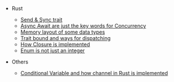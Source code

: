 * Rust
    * [Send & Sync trait](docs/rust/send_sync/send_sync.md)
    * [Async Await are just the key words for Concurrency](docs/rust/async/async.md)
    * [Memory layout of some data types](docs/rust/memory_layout/memory_layout.md)
    * [Trait bound and ways for dispatching](docs/rust/trai_bound_and_dispatching/trai_bound_and_dispatching.md)
    * [How Closure is implemented](docs/rust/closure/closure.md)
    * [Enum is not just an integer](docs/rust/enums/enums.md)

* Others
    * [Conditional Variable and how channel in Rust is implemented](docs/programming_concept/conditional_variable/conditional_variable.md)
